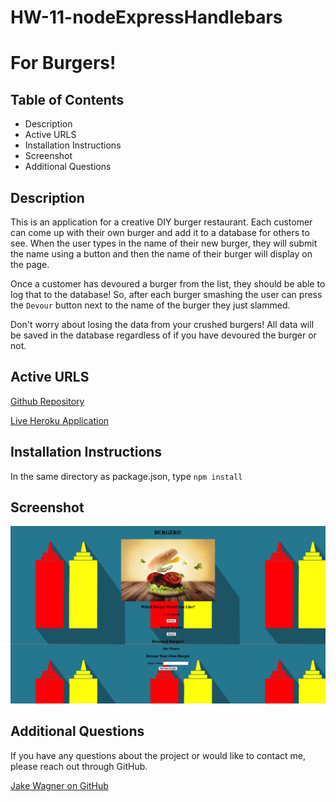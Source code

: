 # HW-11-nodeExpressHandlebars
# For Burgers!

## Table of Contents
* Description
* Active URLS
* Installation Instructions
* Screenshot
* Additional Questions 

## Description
This is an application for a creative DIY burger restaurant. Each customer can come up with their own burger and add it to a database for others to see. When the user types in the name of their new burger, they will submit the name using a button and then the name of their burger will display on the page. 

Once a customer has devoured a burger from the list, they should be able to log that to the database! So, after each burger smashing the user can press the `Devour` button next to the name of the burger they just slammed. 

Don't worry about losing the data from your crushed burgers! All data will be saved in the database regardless of if you have devoured the burger or not.

## Active URLS
[Github Repository](https://github.com/jkwagneriii/HW-11-nodeExpressHandlebars)

[Live Heroku Application](https://fierce-reaches-68356.herokuapp.com/)

## Installation Instructions
In the same directory as package.json, type ```npm install```

## Screenshot
![screenshot](./public/assets/images/burger_app_screenshot.png)

## Additional Questions
If you have any questions about the project or would like to contact me, please reach out through GitHub.

[Jake Wagner on GitHub](https://github.com/jkwagneriii)
